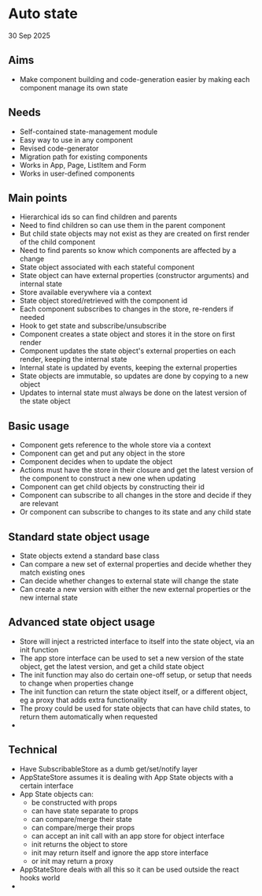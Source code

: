 Auto state
==========

30 Sep 2025

Aims
----

- Make component building and code-generation easier by making each component manage its own state

Needs
-----

- Self-contained state-management module
- Easy way to use in any component
- Revised code-generator
- Migration path for existing components
- Works in App, Page, ListItem and Form
- Works in user-defined components

Main points
-----------

- Hierarchical ids so can find children and parents
- Need to find children so can use them in the parent component
- But child state objects may not exist as they are created on first render of the child component
- Need to find parents so know which components are affected by a change
- State object associated with each stateful component
- State object can have external properties (constructor arguments) and internal state
- Store available everywhere via a context
- State object stored/retrieved with the component id
- Each component subscribes to changes in the store, re-renders if needed
- Hook to get state and subscribe/unsubscribe
- Component creates a state object and stores it in the store on first render
- Component updates the state object's external properties on each render, keeping the internal state
- Internal state is updated by events, keeping the external properties
- State objects are immutable, so updates are done by copying to a new object
- Updates to internal state must always be done on the latest version of the state object

Basic usage
-----------

- Component gets reference to the whole store via a context
- Component can get and put any object in the store
- Component decides when to update the object
- Actions must have the store in their closure and get the latest version of the component to construct a new one when updating
- Component can get child objects by constructing their id
- Component can subscribe to all changes in the store and decide if they are relevant
- Or component can subscribe to changes to its state and any child state

Standard state object usage
---------------------------

- State objects extend a standard base class
- Can compare a new set of external properties and decide whether they match existing ones
- Can decide whether changes to external state will change the state
- Can create a new version with either the new external properties or the new internal state

Advanced state object usage
---------------------------

- Store will inject a restricted interface to itself into the state object, via an init function
- The app store interface can be used to set a new version of the state object, get the latest version, and get a child state object
- The init function may also do certain one-off setup, or setup that needs to change when properties change
- The init function can return the state object itself, or a different object, eg a proxy that adds extra functionality
- The proxy could be used for state objects that can have child states, to return them automatically when requested
-

Technical
---------

- Have SubscribableStore as a dumb get/set/notify layer
- AppStateStore assumes it is dealing with App State objects with a certain interface
- App State objects can:
  - be constructed with props
  - can have state separate to props
  - can compare/merge their state
  - can compare/merge their props
  - can accept an init call with an app store for object interface
  - init returns the object to store
  - init may return itself and ignore the app store interface
  - or init may return a proxy
- AppStateStore deals with all this so it can be used outside the react hooks world
- 
